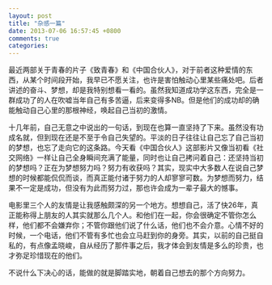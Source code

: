 ```yaml
---
layout: post
title: "杂感一篇"
date: 2013-07-06 16:57:45 +0800
comments: true
categories: 
---
```


最近两部关于青春的片子《致青春》和《中国合伙人》，对于前者这种爱情的东西，从某个时间段开始，我早已不愿关注，也许是害怕触动心里某些痛处吧。后者讲述的奋斗、梦想，却是我特别想看一看的。虽然我知道成功学这东西，完全是一群成功了的人在吹嘘当年自己有多苦逼，后来变得多NB。但是他们的成功却的确能触动自己心里的那根神经，唤起自己当初的激情。

十几年前，自己无意之中说出的一句话，到现在也算一直坚持了下来。虽然没有功成名就，但到现在还是不至于令自己失望的。平淡的日子往往让自己忘了自己当初的梦想，也忘了走向它的这条路。今天看《中国合伙人》这部影片又像当初看《社交网络》一样让自己全身瞬间充满了能量，同时也让自己拷问着自己：还坚持当初的梦想吗？正在为梦想努力吗？努力有收获吗？其实，现实中大多数人在说自己梦想的时候都能侃侃而谈，而真正能付诸于努力的人却寥寥可数。为梦想而努力，结果不一定是成功，但没有为此而努力过，那也许会成为一辈子最大的憾事。

电影里三个人的友情是让我感触颇深的另一个地方。想想自己，活了快26年，真正能称得上朋友的人其实就那么几个人。和他们在一起，你会很确定不管你怎么样，他们都不会嫌弃你；不管你跟他们说了什么话，他们也不会介意。心情不好的时候，一个电话，他们不管有多忙也会立马赶到你的身旁。其实，以前的自己挺自私的，有点像孟晓峻，自从经历了那件事之后，我才体会到友情是多么的珍贵，也才弥足珍惜现在的他们。

不说什么下决心的话，能做的就是脚踏实地，朝着自己想去的那个方向努力。

